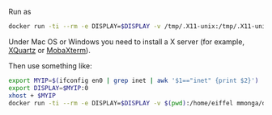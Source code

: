 Run as

```sh
docker run -ti --rm -e DISPLAY=$DISPLAY -v /tmp/.X11-unix:/tmp/.X11-unix -v $(pwd):/home/eiffel mmonga/docker-eiffel
```

Under Mac OS or Windows you need to install a X server (for example,
[XQuartz](https://www.xquartz.org/) or
[MobaXterm](https://mobaxterm.mobatek.net/)).


Then use something like:

```sh
export MYIP=$(ifconfig en0 | grep inet | awk '$1=="inet" {print $2}')
export DISPLAY=$MYIP:0
xhost + $MYIP 
docker run -ti --rm -e DISPLAY=$DISPLAY -v $(pwd):/home/eiffel mmonga/docker-eiffel
```
